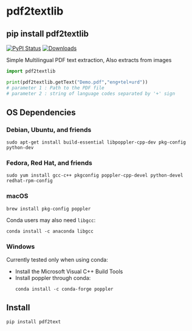 # pdf2textlib

## pip install pdf2textlib


[![PyPI Status](https://img.shields.io/pypi/v/pdf2textlib.svg)](https://pypi.org/project/pdf2textlib/)
[![Downloads](https://img.shields.io/pypi/dm/pdf2textlib.svg)](https://pypistats.org/packages/pdf2textlib)


Simple Multilingual PDF text extraction, Also extracts from images

```python
import pdf2textlib

print(pdf2textlib.getText("Demo.pdf","eng+tel+urd"))  
# parameter 1 : Path to the PDF file
# parameter 2 : string of language codes separated by '+' sign 

```


## OS Dependencies

### Debian, Ubuntu, and friends

```
sudo apt-get install build-essential libpoppler-cpp-dev pkg-config python-dev
```

### Fedora, Red Hat, and friends

```
sudo yum install gcc-c++ pkgconfig poppler-cpp-devel python-devel redhat-rpm-config
```

### macOS

```
brew install pkg-config poppler
```

Conda users may also need `libgcc`:

```
conda install -c anaconda libgcc
```

### Windows

Currently tested only when using conda:

 - Install the Microsoft Visual C++ Build Tools
 - Install poppler through conda:
   ```
   conda install -c conda-forge poppler
   ```


## Install

```
pip install pdf2text
```
